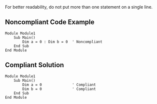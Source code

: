 
For better readability, do not put more than one statement on a single line.

## Noncompliant Code Example


    Module Module1
        Sub Main()
            Dim a = 0 : Dim b = 0  ' Noncompliant
        End Sub
    End Module


## Compliant Solution


    Module Module1
        Sub Main()
            Dim a = 0              ' Compliant
            Dim b = 0              ' Compliant
        End Sub
    End Module

